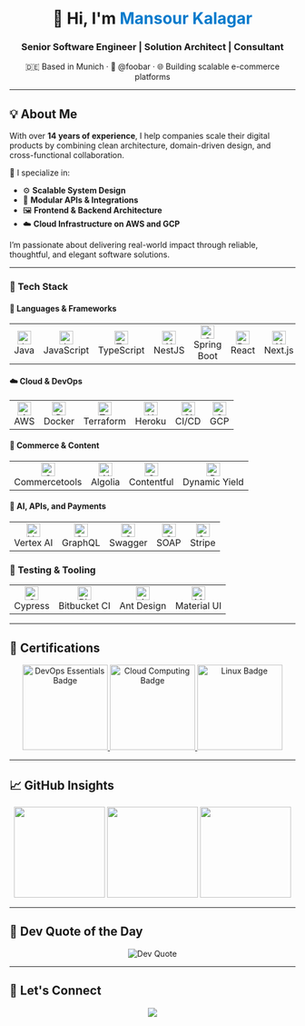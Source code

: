 <!-- Profile Header -->
<h1 align="center">👋 Hi, I'm <span style="color:#007acc">Mansour Kalagar</span></h1>
<h3 align="center">Senior Software Engineer | Solution Architect | Consultant</h3>
<p align="center">🇩🇪 Based in Munich · 💼 @foobar · 🌐 Building scalable e-commerce platforms</p>

---

## 💡 About Me

With over **14 years of experience**, I help companies scale their digital products by combining clean architecture, domain-driven design, and cross-functional collaboration.

🧠 I specialize in:

- ⚙️ **Scalable System Design**
- 🧩 **Modular APIs & Integrations**
- 🖼️ **Frontend & Backend Architecture**
- ☁️ **Cloud Infrastructure on AWS and GCP**

I’m passionate about delivering real-world impact through reliable, thoughtful, and elegant software solutions.

---

### 🚀 Tech Stack

#### 🧱 Languages & Frameworks

<div>
<table>
  <tr>
    <td align="center"><img src="https://icon.icepanel.io/Technology/svg/Java.svg" width="24" alt="Java"/><br>Java</td>
    <td align="center"><img src="https://icon.icepanel.io/Technology/svg/JavaScript.svg" width="24" alt="JavaScript"/><br>JavaScript</td>
    <td align="center"><img src="https://icon.icepanel.io/Technology/svg/TypeScript.svg" width="24" alt="TypeScript"/><br>TypeScript</td>
    <td align="center"><img src="https://icon.icepanel.io/Technology/svg/Nest.js.svg" width="24" alt="NestJS"/><br>NestJS</td>
    <td align="center"><img src="https://icon.icepanel.io/Technology/svg/Spring.svg" width="24" alt="Spring Boot"/><br>Spring Boot</td>
    <td align="center"><img src="https://icon.icepanel.io/Technology/svg/React.svg" width="24" alt="React"/><br>React</td>
    <td align="center"><img src="https://icon.icepanel.io/Technology/png-shadow-512/Next.js.png" width="24" alt="Next.js"/><br>Next.js</td>
    <td align="center"><img src="https://icon.icepanel.io/Technology/svg/Angular.svg" width="24" alt="Angular"/><br>Angular</td>
    <td align="center"><img src="https://icon.icepanel.io/Technology/svg/Vue.js.svg" width="24" alt="Vue.js"/><br>Vue.js</td>
  </tr>
</table>
</div>

#### ☁️ Cloud & DevOps

<div>
<table>
  <tr>
    <td align="center"><img src="https://icon.icepanel.io/Technology/svg/AWS.svg" width="24" alt="AWS"/><br>AWS</td>
    <td align="center"><img src="https://icon.icepanel.io/Technology/svg/Docker.svg" width="24" alt="Docker"/><br>Docker</td>
    <td align="center"><img src="https://icon.icepanel.io/Technology/svg/HashiCorp-Terraform.svg" width="24" alt="Terraform"/><br>Terraform</td>
    <td align="center"><img src="https://icon.icepanel.io/Technology/svg/Heroku.svg" width="24" alt="Heroku"/><br>Heroku</td>
    <td align="center"><img src="https://icon.icepanel.io/Technology/svg/GitHub-Actions.svg" width="24" alt="CI/CD"/><br>CI/CD</td>
    <td align="center"><img src="https://icon.icepanel.io/Technology/svg/Google-Cloud.svg" width="24" alt="GCP"/><br>GCP</td>
  </tr>
</table>
</div>

#### 🛒 Commerce & Content

<div>
<table>
  <tr>
    <td align="center"><img src="https://cdn.brandfetch.io/idxgt6T16Z/w/400/h/400/theme/dark/icon.png?c=1dxbfHSJFAPEGdCLU4o5B" width="24" alt="Commercetools"/><br>Commercetools</td>
    <td align="center"><img src="https://icon.icepanel.io/Technology/svg/Algolia.svg" width="24" alt="Algolia"/><br>Algolia</td>
    <td align="center"><img src="https://www.svgrepo.com/show/353600/contentful.svg" width="24" alt="Contentful"/><br>Contentful</td>
    <td align="center"><img src="https://cdn.brandfetch.io/idP4s0vsQ0/theme/dark/symbol.svg?c=1dxbfHSJFAPEGdCLU4o5B" width="24" alt="Dynamic Yield"/><br>Dynamic Yield</td>
  </tr>
</table>
</div>

#### 🤖 AI, APIs, and Payments

<div>
<table>
  <tr>
    <td align="center"><img src="https://icon.icepanel.io/GCP/svg/Vertex-AI.svg" width="24" alt="Vertex AI"/><br>Vertex AI</td>
    <td align="center"><img src="https://icon.icepanel.io/Technology/svg/GraphQL.svg" width="24" alt="GraphQL"/><br>GraphQL</td>
    <td align="center"><img src="https://icon.icepanel.io/Technology/svg/Swagger.svg" width="24" alt="Swagger"/><br>Swagger</td>
    <td align="center"><img src="https://img.icons8.com/color/28/soap.png" width="24" alt="SOAP"/><br>SOAP</td>
    <td align="center"><img src="https://images.stripeassets.com/fzn2n1nzq965/HTTOloNPhisV9P4hlMPNA/cacf1bb88b9fc492dfad34378d844280/Stripe_icon_-_square.svg?q=80&w=1082" width="24" alt="Stripe"/><br>Stripe</td>
  </tr>
</table>
</div>

### 🧪 Testing & Tooling

<div>
<table>
  <tr>
    <td align="center"><img src="https://icon.icepanel.io/Technology/svg/Cypress.svg" width="24" alt="Cypress"/><br>Cypress</td>
    <td align="center"><img src="https://icon.icepanel.io/Technology/svg/BitBucket.svg" width="24" alt="Bitbucket CI"/><br>Bitbucket CI</td>
    <td align="center"><img src="https://icon.icepanel.io/Technology/svg/Ant-Design.svg" width="24" alt="Ant Design"/><br>Ant Design</td>
    <td align="center"><img src="https://icon.icepanel.io/Technology/svg/Material-UI.svg" width="24" alt="Material UI"/><br>Material UI</td>
  </tr>
</table>
</div>

---

## 📜 Certifications

<div align="center">
  <a href="https://www.credly.com/badges/763d5d2a-4681-4890-91f6-96b979fe71da/public_url">
    <img src="https://github.com/kalagar/kalagar/assets/6311592/f44239a7-223f-4a6b-b0e3-b3edcadf3aaa" width="150" alt="DevOps Essentials Badge" />
  </a>
  <a href="https://www.credly.com/badges/8a944b32-a2d4-4598-8f99-61bda17769ee/public_url">
    <img src="https://github.com/kalagar/kalagar/assets/6311592/6d5c949f-9170-4e78-97b3-c685191eaba5" width="150" alt="Cloud Computing Badge" />
  </a>
  <a href="https://www.credly.com/badges/0dda88f9-4e48-40f0-88a9-80c9b49bed0c/public_url">
    <img src="https://github.com/kalagar/kalagar/assets/6311592/817a79c5-c763-4455-937c-2e9b7d63d08d" width="150" alt="Linux Badge" />
  </a>
</div>

---

## 📈 GitHub Insights

<div align="center">
  <img src="https://github-readme-stats.vercel.app/api?username=kalagar&show_icons=true&theme=tokyonight&count_private=true" height="160"/>
  <img src="https://github-readme-streak-stats.herokuapp.com?user=kalagar&theme=tokyonight" height="160"/>
  <img src="https://github-readme-stats.vercel.app/api/top-langs/?username=kalagar&layout=compact&theme=tokyonight" height="160"/>
</div>

---

## 💬 Dev Quote of the Day

<div align="center">
  <img src="https://quotes-github-readme.vercel.app/api?type=horizontal&theme=gruvbox" alt="Dev Quote" />
</div>

---

## 🤝 Let's Connect

<p align="center">
  <a href="https://www.linkedin.com/in/kalagar/"><img src="https://img.icons8.com/color/28/linkedin.png"/></a>
</p>
